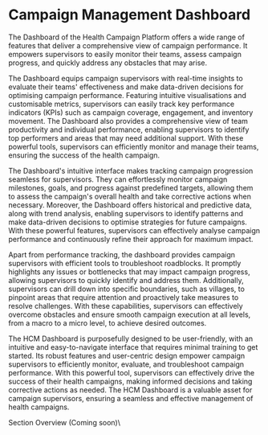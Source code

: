 # Campaign Management Dashboard

The Dashboard of the Health Campaign Platform offers a wide range of features that deliver a comprehensive view of campaign performance. It empowers supervisors to easily monitor their teams, assess campaign progress, and quickly address any obstacles that may arise.

The Dashboard equips campaign supervisors with real-time insights to evaluate their teams' effectiveness and make data-driven decisions for optimising campaign performance. Featuring intuitive visualisations and customisable metrics, supervisors can easily track key performance indicators (KPIs) such as campaign coverage, engagement, and inventory movement. The Dashboard also provides a comprehensive view of team productivity and individual performance, enabling supervisors to identify top performers and areas that may need additional support. With these powerful tools, supervisors can efficiently monitor and manage their teams, ensuring the success of the health campaign.

The Dashboard's intuitive interface makes tracking campaign progression seamless for supervisors. They can effortlessly monitor campaign milestones, goals, and progress against predefined targets, allowing them to assess the campaign's overall health and take corrective actions when necessary. Moreover, the Dashboard offers historical and predictive data, along with trend analysis, enabling supervisors to identify patterns and make data-driven decisions to optimise strategies for future campaigns. With these powerful features, supervisors can effectively analyse campaign performance and continuously refine their approach for maximum impact.

Apart from performance tracking, the dashboard provides campaign supervisors with efficient tools to troubleshoot roadblocks. It promptly highlights any issues or bottlenecks that may impact campaign progress, allowing supervisors to quickly identify and address them. Additionally, supervisors can drill down into specific boundaries, such as villages, to pinpoint areas that require attention and proactively take measures to resolve challenges. With these capabilities, supervisors can effectively overcome obstacles and ensure smooth campaign execution at all levels, from a macro to a micro level, to achieve desired outcomes.

The HCM Dashboard is purposefully designed to be user-friendly, with an intuitive and easy-to-navigate interface that requires minimal training to get started. Its robust features and user-centric design empower campaign supervisors to efficiently monitor, evaluate, and troubleshoot campaign performance. With this powerful tool, supervisors can effectively drive the success of their health campaigns, making informed decisions and taking corrective actions as needed. The HCM Dashboard is a valuable asset for campaign supervisors, ensuring a seamless and effective management of health campaigns.

Section Overview (Coming soon)\

